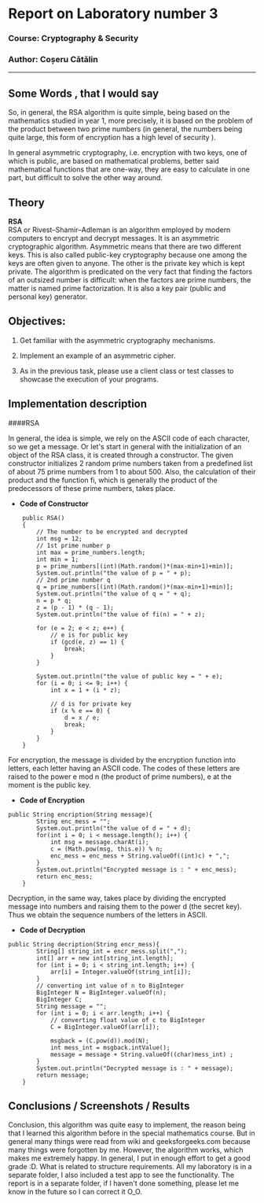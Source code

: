 # Report on Laboratory number 3

### Course: Cryptography & Security
### Author: Coșeru Cătălin

----

## Some Words , that I would say
So, in general, the RSA algorithm is quite simple, being based on the mathematics 
studied in year 1, more precisely, it is based on the problem of the product between 
two prime numbers (in general, the numbers being quite large, this form of encryption
has a high level of security ).

In general asymmetric cryptography, i.e. encryption with two keys, one of which is 
public, are based on mathematical problems, better said mathematical functions that 
are one-way, they are easy to calculate in one part, but difficult to solve the 
other way around.

## Theory
 **RSA**\
 RSA or Rivest–Shamir–Adleman is an algorithm employed by modern computers to encrypt 
 and decrypt messages. It is an asymmetric cryptographic algorithm. Asymmetric means 
 that there are two different keys. This is also called public-key cryptography 
 because one among the keys are often given to anyone. The other is the private key 
 which is kept private. The algorithm is predicated on the very fact that finding 
 the factors of an outsized number is difficult: when the factors are prime numbers, 
 the matter is named prime factorization. It is also a key pair (public and personal 
 key) generator.

## Objectives:

1. Get familiar with the asymmetric cryptography mechanisms.

2. Implement an example of an asymmetric cipher.

3. As in the previous task, please use a client class or test classes to showcase the execution of your programs.




## Implementation description

####RSA

In general, the idea is simple, we rely on the ASCII code of each character, so we get a message. Or let's start in general with the initialization of an object of the RSA class, it is created through a constructor. The given constructor initializes 2 random prime numbers taken from a predefined list of about 75 prime numbers from 1 to about 500. Also, the calculation of their product and the function fi, which is generally the product of the predecessors of these prime numbers, takes place.


* **Code of Constructor**

```
    public RSA()
    {
        // The number to be encrypted and decrypted
        int msg = 12;
        // 1st prime number p
        int max = prime_numbers.length;
        int min = 1;
        p = prime_numbers[(int)(Math.random()*(max-min+1)+min)];
        System.out.println("the value of p = " + p);
        // 2nd prime number q
        q = prime_numbers[(int)(Math.random()*(max-min+1)+min)];
        System.out.println("the value of q = " + q);
        n = p * q;
        z = (p - 1) * (q - 1);
        System.out.println("the value of fi(n) = " + z);

        for (e = 2; e < z; e++) {
            // e is for public key
            if (gcd(e, z) == 1) {
                break;
            }
        }

        System.out.println("the value of public key = " + e);
        for (i = 0; i <= 9; i++) {
            int x = 1 + (i * z);

            // d is for private key
            if (x % e == 0) {
                d = x / e;
                break;
            }
        }
    }

```
For encryption, the message is divided by the encryption function into letters, each letter having an ASCII code. The codes of these letters are raised to the power e mod n (the product of prime numbers), e at the moment is the public key.

* **Code of Encryption**
```
public String encription(String message){
        String enc_mess = "";
        System.out.println("the value of d = " + d);
        for(int i = 0; i < message.length(); i++) {
            int msg = message.charAt(i);
            c = (Math.pow(msg, this.e)) % n;
            enc_mess = enc_mess + String.valueOf((int)c) + ",";
        }
        System.out.println("Encrypted message is : " + enc_mess);
        return enc_mess;
    }
```

Decryption, in the same way, takes place by dividing the encrypted message into numbers and raising them to the power d (the secret key). Thus we obtain the sequence numbers of the letters in ASCII.

* **Code of Decryption**
```
public String decription(String encr_mess){
        String[] string_int = encr_mess.split(",");
        int[] arr = new int[string_int.length];
        for (int i = 0; i < string_int.length; i++) {
            arr[i] = Integer.valueOf(string_int[i]);
        }
        // converting int value of n to BigInteger
        BigInteger N = BigInteger.valueOf(n);
        BigInteger C;
        String message = "";
        for (int i = 0; i < arr.length; i++) {
            // converting float value of c to BigInteger
            C = BigInteger.valueOf(arr[i]);

            msgback = (C.pow(d)).mod(N);
            int mess_int = msgback.intValue();
            message = message + String.valueOf((char)mess_int) ;
        }
        System.out.println("Decrypted message is : " + message);
        return message;
    }
```




## Conclusions / Screenshots / Results
Conclusion, this algorithm was quite easy to implement, the reason being that 
I learned this algorithm before in the special mathematics course. But in general 
many things were read from wiki and geeksforgeeks.com because many things were 
forgotten by me. However, the algorithm works, which makes me extremely happy. 
In general, I put in enough effort to get a good grade :D. What is related to 
structure requirements. All my laboratory is in a separate folder, 
I also included a test app to see the functionality. 
The report is in a separate folder, if I haven't done something, please let me know 
in the future so I can correct it O_O.
